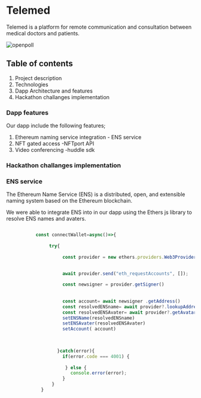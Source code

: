 # Telemed

Telemed is a platform for remote communication and consultation between medical doctors and patients.




![openpoll](https://firebasestorage.googleapis.com/v0/b/scapula-57ce3.appspot.com/o/telemed%2FScreen%20Shot%202023-01-11%20at%2010.33.59%20AM.png?alt=media&token=390b5c11-760f-4e4a-8d06-2ad8615824a5)



## Table of contents

1. Project description
1. Technologies
1. Dapp Architecture and features
1. Hackathon challanges  implementation 




### Dapp features

Our dapp include the following features;

1. Ethereum naming service integration - ENS service
2. NFT gated access -NFTport API
3. Video conferencing -huddle sdk






###  Hackathon challanges  implementation 


###   ENS service

The Ethereum Name Service (ENS) is a distributed, open, and extensible naming system based on the Ethereum blockchain.

We were able to integrate ENS into in our dapp using the Ethers js library to resolve ENS names and avaters.



````js

           const connectWallet=async()=>{
       
                try{
           
                     const provider = new ethers.providers.Web3Provider(window.ethereum)

          
                     await provider.send("eth_requestAccounts", []);
                    
                     const newsigner = provider.getSigner()
                    
                   
                     const account= await newsigner .getAddress()
                     const resolvedENSname= await provider?.lookupAddress(account);
                     const resolvedENSAvater= await provider?.getAvatar(resolvedENSname ) 
                     setENSName(resolvedENSname)
                     setENSAvater(resolvedENSAvater)
                     setAccount( account)
        
   

                   }catch(error){
                     if(error.code === 4001) {
                      
                      } else {
                        console.error(error);
                     }
                 }
             }


````
